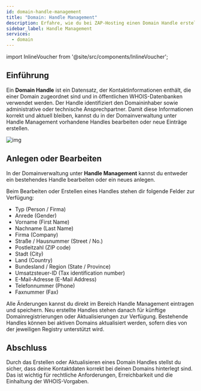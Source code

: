 ```yaml
---
id: domain-handle-management
title: "Domain: Handle Management"
description: Erfahre, wie du bei ZAP-Hosting einen Domain Handle erstellst oder bearbeitest - ZAP-Hosting Dokumentation
sidebar_label: Handle Management
services:
  - domain
---
```


import InlineVoucher from '@site/src/components/InlineVoucher';


## Einführung

Ein **Domain Handle** ist ein Datensatz, der Kontaktinformationen enthält, die einer Domain zugeordnet sind und in öffentlichen WHOIS-Datenbanken verwendet werden. Der Handle identifiziert den Domaininhaber sowie administrative oder technische Ansprechpartner. Damit diese Informationen korrekt und aktuell bleiben, kannst du in der Domainverwaltung unter Handle Management vorhandene Handles bearbeiten oder neue Einträge erstellen.

![img](https://screensaver01.zap-hosting.com/index.php/s/qNEeWEnbtHyxKEe/preview)


<InlineVoucher />



## Anlegen oder Bearbeiten

In der Domainverwaltung unter **Handle Management** kannst du entweder ein bestehendes Handle bearbeiten oder ein neues anlegen.

Beim Bearbeiten oder Erstellen eines Handles stehen dir folgende Felder zur Verfügung:

- Typ (Person / Firma)
- Anrede (Gender)
- Vorname (First Name)
- Nachname (Last Name)
- Firma (Company)
- Straße / Hausnummer (Street / No.)
- Postleitzahl (ZIP code) 
- Stadt (City)
- Land (Country)
- Bundesland / Region (State / Province)
- Umsatzsteuer-ID (Tax identification number)
- E-Mail-Adresse (E-Mail Address)
- Telefonnummer (Phone)
- Faxnummer (Fax)

Alle Änderungen kannst du direkt im Bereich Handle Management eintragen und speichern. Neu erstellte Handles stehen danach für künftige Domainregistrierungen oder Aktualisierungen zur Verfügung. Bestehende Handles können bei aktiven Domains aktualisiert werden, sofern dies von der jeweiligen Registry unterstützt wird.

## Abschluss

Durch das Erstellen oder Aktualisieren eines Domain Handles stellst du sicher, dass deine Kontaktdaten korrekt bei deinen Domains hinterlegt sind. Das ist wichtig für rechtliche Anforderungen, Erreichbarkeit und die Einhaltung der WHOIS-Vorgaben.


<InlineVoucher />